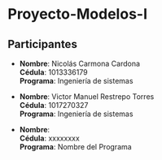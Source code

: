# Proyecto-Modelos-I

## Participantes

- **Nombre**: Nicolás Carmona Cardona  
  **Cédula**: 1013336179  
  **Programa**: Ingeniería de sistemas

- **Nombre**: Victor Manuel Restrepo Torres  
  **Cédula**: 1017270327  
  **Programa**: Ingeniería de sistemas

- **Nombre**:  
  **Cédula**: xxxxxxxx  
  **Programa**: Nombre del Programa
